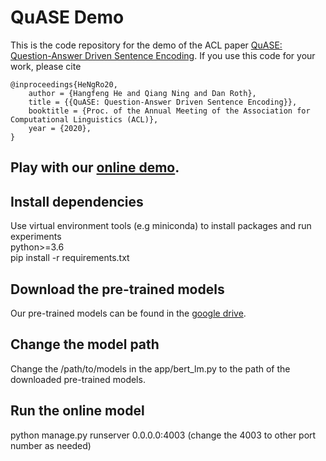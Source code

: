 # QuASE Demo
This is the code repository for the demo of the ACL paper [QuASE: Question-Answer Driven Sentence Encoding](https://hornhehhf.github.io/hangfenghe/papers/ACL_QuASE_final.pdf).
If you use this code for your work, please cite
```
@inproceedings{HeNgRo20,
    author = {Hangfeng He and Qiang Ning and Dan Roth},
    title = {{QuASE: Question-Answer Driven Sentence Encoding}},
    booktitle = {Proc. of the Annual Meeting of the Association for Computational Linguistics (ACL)},
    year = {2020},
}

```
## Play with our [online demo](https://cogcomp.seas.upenn.edu/page/demo_view/QuASE).

## Install dependencies
Use virtual environment tools (e.g miniconda) to install packages and run experiments\
python>=3.6\
pip install -r requirements.txt

## Download the pre-trained models
Our pre-trained models can be found in the [google drive](https://drive.google.com/drive/folders/1j6ufXtxFekPM9CfM5CxKfmwHsqLR8kNY?usp=sharing).

## Change the model path
Change the /path/to/models in the app/bert_lm.py to the path of the downloaded pre-trained models.

## Run the online model
python manage.py runserver 0.0.0.0:4003 (change the 4003 to other port number as needed)



